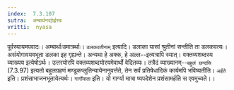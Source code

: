 ```yaml
---
index:  7.3.107
sutra:  अम्बार्थनद्योर्ह्वस्वः
vritti:  nyasa
---
```


पूर्वस्यायमपवादः। अम्बार्थाःउमात्रर्थाः।
`डलकवतीनाम्` इत्यादि। डलाका यासां श्रुतीनां सन्तीति ता डलकवत्यः। असंयोगावयवभूता डलका इह गृह्यन्ते। अन्यथा हे अक्क, हे अल्ल--इत्यत्रापि स्यात्। वक्तव्यशब्दस्य व्याख्यय इत्येषोऽर्थः। उत्तरयोरपि वक्तव्यशब्दयोरयमेवार्थो वेदितव्यः। तत्रैदं व्याख्यानम्--`बहुलं छन्दसि` (7.3.97) इत्यतो बहुलग्रहणं मण्डूकप्लुतिन्यायेनानुवर्त्तते, तेन सर्वं प्रतिषेधादिकं कार्यमपि भविष्यतीति।
`अर्हते` इति। प्रशंसाभाजनभूतायेत्यर्थः। `गार्गोमाता` इति। यो गार्ग्या मात्रा ष्यपदेशेन प्रशंसामर्हति स एवमुच्यते।।


